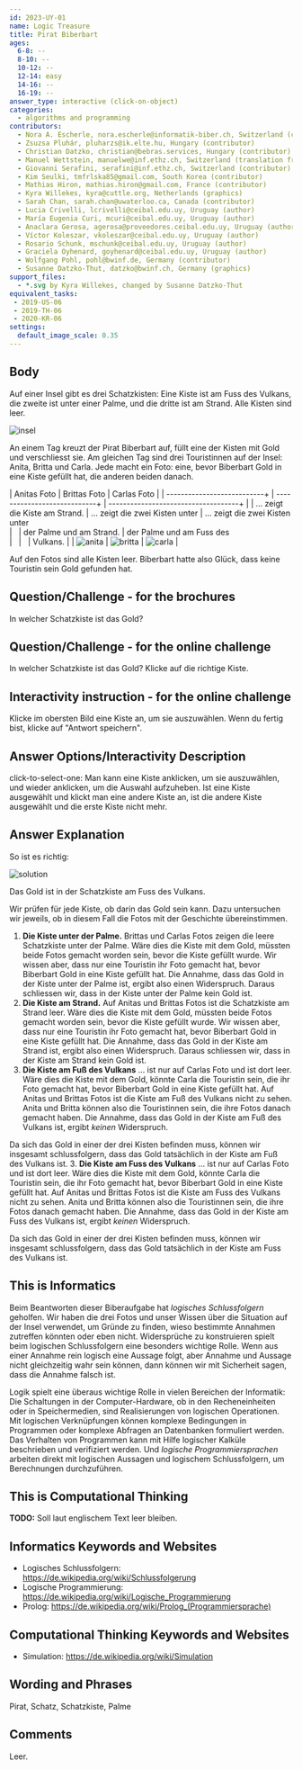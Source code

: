 ```yaml
---
id: 2023-UY-01
name: Logic Treasure
title: Pirat Biberbart
ages:
  6-8: --
  8-10: --
  10-12: --
  12-14: easy
  14-16: --
  16-19: --
answer_type: interactive (click-on-object)
categories:
  - algorithms and programming
contributors:
  - Nora A. Escherle, nora.escherle@informatik-biber.ch, Switzerland (contributor)
  - Zsuzsa Pluhár, pluharzs@ik.elte.hu, Hungary (contributor)
  - Christian Datzko, christian@bebras.services, Hungary (contributor)
  - Manuel Wettstein, manuelwe@inf.ethz.ch, Switzerland (translation from English into German)
  - Giovanni Serafini, serafini@inf.ethz.ch, Switzerland (contributor)
  - Kim Seulki, tmfrlska85@gmail.com, South Korea (contributor)
  - Mathias Hiron, mathias.hiron@gmail.com, France (contributor)
  - Kyra Willekes, kyra@cuttle.org, Netherlands (graphics)
  - Sarah Chan, sarah.chan@uwaterloo.ca, Canada (contributor)
  - Lucia Crivelli, lcrivelli@ceibal.edu.uy, Uruguay (author)
  - María Eugenia Curi, mcuri@ceibal.edu.uy, Uruguay (author)
  - Anaclara Gerosa, agerosa@proveedores.ceibal.edu.uy, Uruguay (author)
  - Víctor Koleszar, vkoleszar@ceibal.edu.uy, Uruguay (author)
  - Rosario Schunk, mschunk@ceibal.edu.uy, Uruguay (author) 
  - Graciela Oyhenard, goyhenard@ceibal.edu.uy, Uruguay (author)
  - Wolfgang Pohl, pohl@bwinf.de, Germany (contributor)
  - Susanne Datzko-Thut, datzko@bwinf.ch, Germany (graphics)
support_files:
  - *.svg by Kyra Willekes, changed by Susanne Datzko-Thut
equivalent_tasks: 
 - 2019-US-06
 - 2019-TH-06
 - 2020-KR-06
settings:
  default_image_scale: 0.35
---
```


[insel]: graphics/2023-UY-01-question.svg "Die drei Schatzkisten auf der Insel (500px)"
[anita]: graphics/2023-UY-01_AnitaPhoto.svg "Anitas Foto"
[britta]: graphics/2023-UY-01_BrittaPhoto.svg "Brittas Foto"
[carla]: graphics/2023-UY-01_CarlaPhoto.svg "Carlas Foto"
[solution]: graphics/2023-UY-01-solution.svg "Richtige Lösung (500px)"

## Body

Auf einer Insel gibt es drei Schatzkisten:
Eine Kiste ist am Fuss des Vulkans, die zweite ist unter einer Palme, und die dritte ist am Strand.
Alle Kisten sind leer.

![insel]

An einem Tag kreuzt der Pirat Biberbart auf, füllt eine der Kisten mit Gold und verschliesst sie.
Am gleichen Tag sind drei Touristinnen auf der Insel: Anita, Britta und Carla.
Jede macht ein Foto: eine, bevor Biberbart Gold in eine Kiste gefüllt hat, die anderen beiden danach.

| Anitas Foto                  | Brittas Foto                  | Carlas Foto                           |
| ---------------------------+ | ----------------------------+ | ------------------------------------+ |
| … zeigt die Kiste am Strand. | … zeigt die zwei Kisten unter | … zeigt die zwei Kisten unter         \
| $~$                          | der Palme und am Strand.      | der Palme und am Fuss des             \
| $~$                          | $~$                           | Vulkans.                              |
| ![anita]                     | ![britta]                     | ![carla]                              |

Auf den Fotos sind alle Kisten leer. Biberbart hatte also Glück, dass keine Touristin sein Gold gefunden hat.

## Question/Challenge - for the brochures

In welcher Schatzkiste ist das Gold?

## Question/Challenge - for the online challenge

In welcher Schatzkiste ist das Gold? Klicke auf die richtige Kiste.

## Interactivity instruction - for the online challenge

Klicke im obersten Bild eine Kiste an, um sie auszuwählen. Wenn du fertig bist, klicke auf "Antwort speichern".

## Answer Options/Interactivity Description

click-to-select-one:  Man kann eine Kiste anklicken, um sie auszuwählen, und wieder anklicken, um die Auswahl aufzuheben.  Ist eine Kiste ausgewählt und klickt man eine andere Kiste an, ist die andere Kiste ausgewählt und die erste Kiste nicht mehr.

## Answer Explanation

So ist es richtig:

![solution]

Das Gold ist in der Schatzkiste am Fuss des Vulkans.

Wir prüfen für jede Kiste, ob darin das Gold sein kann.  Dazu untersuchen wir jeweils, ob in diesem Fall die Fotos mit der Geschichte übereinstimmen.

1. __Die Kiste unter der Palme.__
Brittas und Carlas Fotos zeigen die leere Schatzkiste unter der Palme. Wäre dies die Kiste mit dem Gold, müssten beide Fotos gemacht worden sein, bevor die Kiste gefüllt wurde. Wir wissen aber, dass nur eine Touristin ihr Foto gemacht hat, bevor Biberbart Gold in eine Kiste gefüllt hat. Die Annahme, dass das Gold in der Kiste unter der Palme ist, ergibt also einen Widerspruch. Daraus schliessen wir, dass in der Kiste unter der Palme kein Gold ist.
2. __Die Kiste am Strand.__
Auf Anitas und Brittas Fotos ist die Schatzkiste am Strand leer. Wäre dies die Kiste mit dem Gold, müssten beide Fotos gemacht worden sein, bevor die Kiste gefüllt wurde. Wir wissen aber, dass nur eine Touristin ihr Foto gemacht hat, bevor Biberbart Gold in eine Kiste gefüllt hat. Die Annahme, dass das Gold in der Kiste am Strand ist, ergibt also einen Widerspruch. Daraus schliessen wir, dass in der Kiste am Strand kein Gold ist.
3. __Die Kiste am Fuß des Vulkans__
… ist nur auf Carlas Foto und ist dort leer. Wäre dies die Kiste mit dem Gold, könnte Carla die Touristin sein, die ihr Foto gemacht hat, bevor Biberbart Gold in eine Kiste gefüllt hat. Auf Anitas und Brittas Fotos ist die Kiste am Fuß des Vulkans nicht zu sehen.  Anita und Britta können also die Touristinnen sein, die ihre Fotos danach gemacht haben.  Die Annahme, dass das Gold in der Kiste am Fuß des Vulkans ist, ergibt _keinen_ Widerspruch.

Da sich das Gold in einer der drei Kisten befinden muss, können wir insgesamt schlussfolgern, dass das Gold tatsächlich in der Kiste am Fuß des Vulkans ist.
3. __Die Kiste am Fuss des Vulkans__
… ist nur auf Carlas Foto und ist dort leer. Wäre dies die Kiste mit dem Gold, könnte Carla die Touristin sein, die ihr Foto gemacht hat, bevor Biberbart Gold in eine Kiste gefüllt hat. Auf Anitas und Brittas Fotos ist die Kiste am Fuss des Vulkans nicht zu sehen.  Anita und Britta können also die Touristinnen sein, die ihre Fotos danach gemacht haben.  Die Annahme, dass das Gold in der Kiste am Fuss des Vulkans ist, ergibt _keinen_ Widerspruch.
  
Da sich das Gold in einer der drei Kisten befinden muss, können wir insgesamt schlussfolgern, dass das Gold tatsächlich in der Kiste am Fuss des Vulkans ist.


## This is Informatics

Beim Beantworten dieser Biberaufgabe hat _logisches Schlussfolgern_ geholfen.
Wir haben die drei Fotos und unser Wissen über die Situation auf der Insel verwendet, um Gründe zu finden, wieso bestimmte Annahmen zutreffen könnten oder eben nicht.
Widersprüche zu konstruieren spielt beim logischen Schlussfolgern eine besonders wichtige Rolle.
Wenn aus einer Annahme rein logisch eine Aussage folgt, aber Annahme und Aussage nicht gleichzeitig wahr sein können, dann können wir mit Sicherheit sagen, dass die Annahme falsch ist.

Logik spielt eine überaus wichtige Rolle in vielen Bereichen der Informatik: Die Schaltungen in der Computer-Hardware, ob in den Recheneinheiten oder in Speichermedien, sind Realisierungen von logischen Operationen.  Mit logischen Verknüpfungen können komplexe Bedingungen in Programmen oder komplexe Abfragen an Datenbanken formuliert werden.  Das Verhalten von Programmen kann mit Hilfe logischer Kalküle beschrieben und verifiziert werden.  Und _logische Programmiersprachen_ arbeiten direkt mit logischen Aussagen und logischem Schlussfolgern, um Berechnungen durchzuführen.

## This is Computational Thinking

**TODO:** Soll laut englischem Text leer bleiben.


## Informatics Keywords and Websites

 - Logisches Schlussfolgern: https://de.wikipedia.org/wiki/Schlussfolgerung
 - Logische Programmierung: https://de.wikipedia.org/wiki/Logische_Programmierung
 - Prolog: https://de.wikipedia.org/wiki/Prolog_(Programmiersprache)


## Computational Thinking Keywords and Websites

 - Simulation: https://de.wikipedia.org/wiki/Simulation


## Wording and Phrases

Pirat, Schatz, Schatzkiste, Palme


## Comments

Leer.